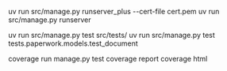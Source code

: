 uv run src/manage.py runserver_plus --cert-file cert.pem
uv run src/manage.py runserver 

uv run src/manage.py test src/tests/
uv run src/manage.py test tests.paperwork.models.test_document


coverage run manage.py test
coverage report
coverage html